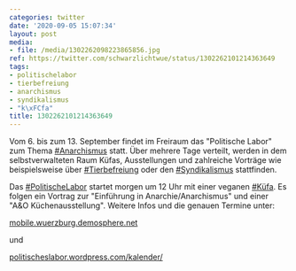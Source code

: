 ```yaml
---
categories: twitter
date: '2020-09-05 15:07:34'
layout: post
media:
- file: /media/1302262098223865856.jpg
ref: https://twitter.com/schwarzlichtwue/status/1302262101214363649
tags:
- politischelabor
- tierbefreiung
- anarchismus
- syndikalismus
- "k\xFCfa"
title: 1302262101214363649
---
```

Vom 6. bis zum 13. September findet im Freiraum das "Politische Labor" zum Thema [#Anarchismus](/t/anarchismus) statt. Über mehrere Tage verteilt, werden in dem selbstverwalteten Raum Küfas, Ausstellungen und zahlreiche Vorträge wie beispielsweise über [#Tierbefreiung](/t/tierbefreiung) oder  den [#Syndikalismus](/t/syndikalismus) stattfinden. 

Das [#PolitischeLabor](/t/politischelabor) startet morgen um 12 Uhr mit einer veganen [#Küfa](/t/küfa). Es folgen ein Vortrag zur "Einführung in Anarchie/Anarchismus" und einer "A&amp;O Küchenausstellung".
Weitere Infos und die genauen Termine unter: 

[mobile.wuerzburg.demosphere.net](https://mobile.wuerzburg.demosphere.net/)

und 

[politischeslabor.wordpress.com/kalender/](https://politischeslabor.wordpress.com/kalender/)